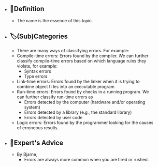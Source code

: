 - ## 📝Definition
	- The name is the essence of this topic.
- ## 🏷(Sub)Categories
	- There are many ways of classifying errors. For example:
	- Compile-time errors: Errors found by the compiler. We can further classify compile-time errors based on which language rules they violate, for example:
		- Syntax errors
		- Type errors
	- Link-time errors: Errors found by the linker when it is trying to combine object fi les into an executable program.
	- Run-time errors: Errors found by checks in a running program. We can further classify run-time errors as
		- Errors detected by the computer (hardware and/or operating system)
		- Errors detected by a library (e.g., the standard library)
		- Errors detected by user code
	- Logic errors: Errors found by the programmer looking for the causes of erroneous results.
- ## 🥼Expert's Advice
	- By Bjarne,
		- Errors are always more common when you are tired or rushed.